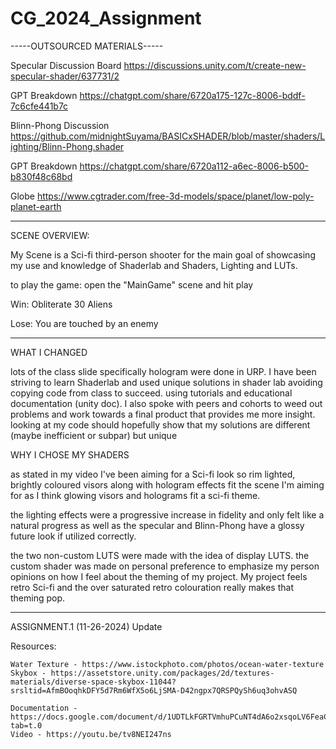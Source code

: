 # CG_2024_Assignment

-----OUTSOURCED MATERIALS-----

Specular Discussion Board
https://discussions.unity.com/t/create-new-specular-shader/637731/2

GPT Breakdown
https://chatgpt.com/share/6720a175-127c-8006-bddf-7c6cfe441b7c


Blinn-Phong Discussion
https://github.com/midnightSuyama/BASICxSHADER/blob/master/shaders/Lighting/Blinn-Phong.shader

GPT Breakdown
https://chatgpt.com/share/6720a112-a6ec-8006-b500-b830f48c68bd


Globe
https://www.cgtrader.com/free-3d-models/space/planet/low-poly-planet-earth

-----------------------------

SCENE OVERVIEW:

My Scene is a Sci-fi third-person shooter for the main goal of showcasing my use and 
knowledge of Shaderlab and Shaders, Lighting and LUTs. 

to play the game:
open the "MainGame" scene and hit play

Win: 
Obliterate 30 Aliens

Lose:
You are touched by an enemy

-----------------------------

WHAT I CHANGED

lots of the class slide specifically hologram were done in URP. I have been striving to learn
Shaderlab and used unique solutions in shader lab avoiding copying code from class to succeed.
using tutorials and educational documentation (unity doc). I also spoke with peers and cohorts
to weed out problems and work towards a final product that provides me more insight. looking at my
code should hopefully show that my solutions are different (maybe inefficient or subpar) but unique

WHY I CHOSE MY SHADERS

as stated in my video I've been aiming for a Sci-fi look so rim lighted, brightly coloured visors
along with hologram effects fit the scene I'm aiming for as I think glowing visors and holograms
fit a sci-fi theme.

the lighting effects were a progressive increase in fidelity and only felt like a natural progress
as well as the specular and Blinn-Phong have a glossy future look if utilized correctly.

the two non-custom LUTS were made with the idea of display LUTS. the custom shader was made on 
personal preference to emphasize my person opinions on how I feel about the theming of my project.
My project feels retro Sci-fi and the over saturated retro colouration really makes that theming pop.

-----------------------------

ASSIGNMENT.1 (11-26-2024) Update

Resources: 
	
	Water Texture - https://www.istockphoto.com/photos/ocean-water-texture
	Skybox - https://assetstore.unity.com/packages/2d/textures-materials/diverse-space-skybox-11044?srsltid=AfmBOoqhkDFY5d7Rm6WfX5o6LjSMA-D42ngpx7QRSPQySh6uq3ohvASQ

	Documentation - https://docs.google.com/document/d/1UDTLkFGRTVmhuPCuNT4dA6o2xsqoLV6FeaCDjKqQQRU/edit?tab=t.0
	Video - https://youtu.be/tv8NEI247ns





